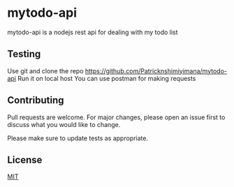 # mytodo-api

mytodo-api is a nodejs rest api for dealing with my todo list

## Testing

Use git and clone the repo https://github.com/Patricknshimiyimana/mytodo-api
Run it on local host 
You can use postman for making requests

## Contributing
Pull requests are welcome. For major changes, please open an issue first to discuss what you would like to change.

Please make sure to update tests as appropriate.

## License
[MIT](https://choosealicense.com/licenses/mit/)
